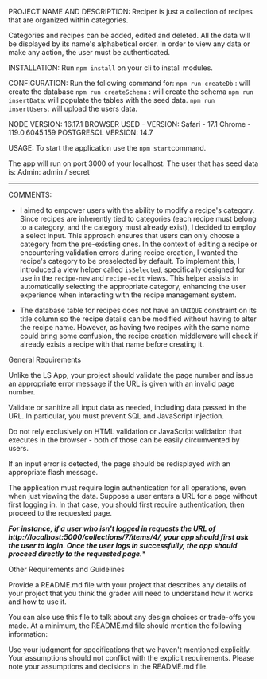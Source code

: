 PROJECT NAME AND DESCRIPTION:
  Reciper is just a collection of recipes that are organized within categories.

  Categories and recipes can be added, edited and deleted.
  All the data will be displayed by its name's alphabetical order.
  In order to view any data or make any action, the user must be authenticated.
 

INSTALLATION:
  Run `npm install` on your cli to install modules.

CONFIGURATION:
  Run the following command for:
    `npm run createDb` : will create the database
    `npm run createSchema` : will create the schema
    `npm run insertData`: will populate the tables with the seed data.
    `npm run insertUsers`: will upload the users data.

NODE VERSION: 
  16.17.1
BROWSER USED - VERSION: 
  Safari - 17.1
  Chrome - 119.0.6045.159 
POSTGRESQL VERSION:
  14.7

USAGE:
  To start the application use the `npm start`command.
  
  The app will run on port 3000 of your localhost.
  The user that has seed data is:
    Admin: admin / secret


******

COMMENTS:
- I aimed to empower users with the ability to modify a recipe's category. Since recipes are inherently tied to categories (each recipe must belong to a category, and the category must already exist), I decided to employ a select input. This approach ensures that users can only choose a category from the pre-existing ones.
In the context of editing a recipe or encountering validation errors during recipe creation, I wanted the recipe's category to be preselected by default. To implement this, I introduced a view helper called `isSelected`, specifically designed for use in the `recipe-new` and `recipe-edit` views. This helper assists in automatically selecting the appropriate category, enhancing the user experience when interacting with the recipe management system.

- The database table for recipes does not have an `UNIQUE` constraint on its title column so the recipe details can be modified without having to alter the recipe name. However, as having two recipes with the same name could bring some confusion, the recipe creation middleware will check if already exists a recipe with that name before creating it.

General Requirements


Unlike the LS App, your project should validate the page number and issue an appropriate error message if the URL is given with an invalid page number.


Validate or sanitize all input data as needed, including data passed in the URL. In particular, you must prevent SQL and JavaScript injection.

Do not rely exclusively on HTML validation or JavaScript validation that executes in the browser - both of those can be easily circumvented by users.

If an input error is detected, the page should be redisplayed with an appropriate flash message.



The application must require login authentication for all operations, even when just viewing the data. 
Suppose a user enters a URL for a page without first logging in. In that case, you should first require authentication, then proceed to the requested page. 

  *********For instance, if a user who isn't logged in requests the URL of http://localhost:5000/collections/7/items/4/, your app should first ask the user to login. Once the user logs in successfully, the app should proceed directly to the requested page.**********


Other Requirements and Guidelines

Provide a README.md file with your project that describes any details of your project that you think the grader will need to understand how it works and how to use it. 

You can also use this file to talk about any design choices or trade-offs you made. At a minimum, the README.md file should mention the following information:


Use your judgment for specifications that we haven't mentioned explicitly. Your assumptions should not conflict with the explicit requirements. Please note your assumptions and decisions in the README.md file.